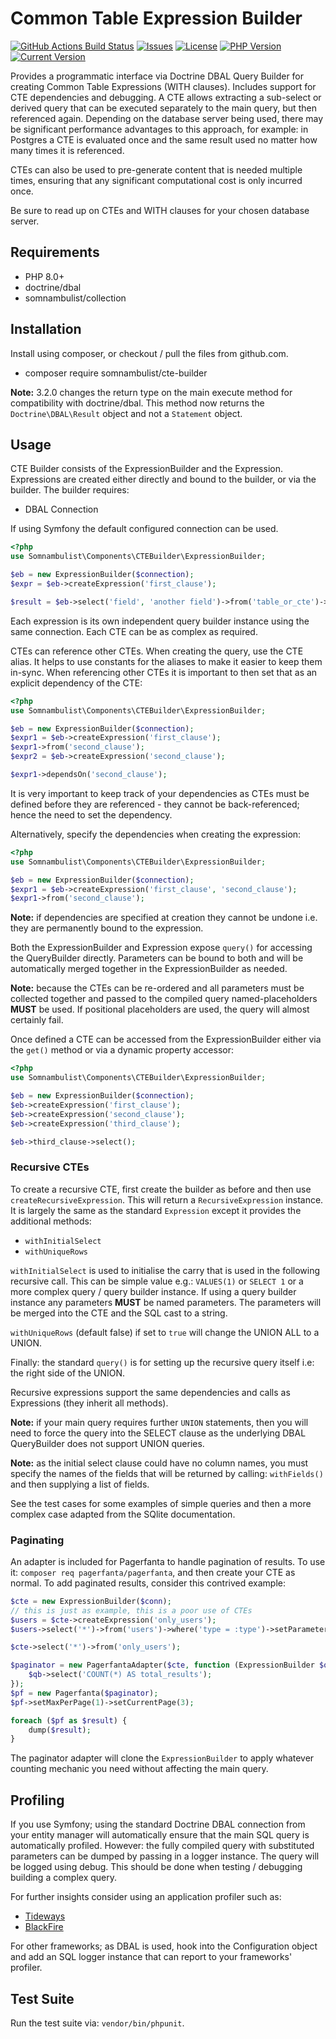 # Common Table Expression Builder

[![GitHub Actions Build Status](https://img.shields.io/github/workflow/status/somnambulist-tech/cte-builder/tests?logo=github)](https://github.com/somnambulist-tech/cte-builder/actions?query=workflow%3Atests)
[![Issues](https://img.shields.io/github/issues/somnambulist-tech/cte-builder?logo=github)](https://github.com/somnambulist-tech/cte-builder/issues)
[![License](https://img.shields.io/github/license/somnambulist-tech/cte-builder?logo=github)](https://github.com/somnambulist-tech/cte-builder/blob/master/LICENSE)
[![PHP Version](https://img.shields.io/packagist/php-v/somnambulist/cte-builder?logo=php&logoColor=white)](https://packagist.org/packages/somnambulist/cte-builder)
[![Current Version](https://img.shields.io/packagist/v/somnambulist/cte-builder?logo=packagist&logoColor=white)](https://packagist.org/packages/somnambulist/cte-builder)

Provides a programmatic interface via Doctrine DBAL Query Builder for creating Common
Table Expressions (WITH clauses). Includes support for CTE dependencies and debugging.
A CTE allows extracting a sub-select or derived query that can be executed separately
to the main query, but then referenced again. Depending on the database server being
used, there may be significant performance advantages to this approach, for example:
in Postgres a CTE is evaluated once and the same result used no matter how many times
it is referenced.

CTEs can also be used to pre-generate content that is needed multiple times, ensuring
that any significant computational cost is only incurred once.

Be sure to read up on CTEs and WITH clauses for your chosen database server.

## Requirements

 * PHP 8.0+
 * doctrine/dbal
 * somnambulist/collection

## Installation

Install using composer, or checkout / pull the files from github.com.

 * composer require somnambulist/cte-builder

__Note:__ 3.2.0 changes the return type on the main execute method for compatibility with doctrine/dbal.
This method now returns the `Doctrine\DBAL\Result` object and not a `Statement` object.

## Usage

CTE Builder consists of the ExpressionBuilder and the Expression. Expressions are created
either directly and bound to the builder, or via the builder. The builder requires:

 * DBAL Connection

If using Symfony the default configured connection can be used.

```php
<?php
use Somnambulist\Components\CTEBuilder\ExpressionBuilder;

$eb = new ExpressionBuilder($connection);
$expr = $eb->createExpression('first_clause');

$result = $eb->select('field', 'another field')->from('table_or_cte')->execute();
```

Each expression is its own independent query builder instance using the same connection.
Each CTE can be as complex as required.

CTEs can reference other CTEs. When creating the query, use the CTE alias. It helps to use
constants for the aliases to make it easier to keep them in-sync. When referencing other
CTEs it is important to then set that as an explicit dependency of the CTE:

```php
<?php
use Somnambulist\Components\CTEBuilder\ExpressionBuilder;

$eb = new ExpressionBuilder($connection);
$expr1 = $eb->createExpression('first_clause');
$expr1->from('second_clause');
$expr2 = $eb->createExpression('second_clause');

$expr1->dependsOn('second_clause');
```

It is very important to keep track of your dependencies as CTEs must be defined before
they are referenced - they cannot be back-referenced; hence the need to set the dependency.

Alternatively, specify the dependencies when creating the expression:

```php
<?php
use Somnambulist\Components\CTEBuilder\ExpressionBuilder;

$eb = new ExpressionBuilder($connection);
$expr1 = $eb->createExpression('first_clause', 'second_clause');
$expr1->from('second_clause');
```

__Note:__ if dependencies are specified at creation they cannot be undone i.e. they are
permanently bound to the expression.

Both the ExpressionBuilder and Expression expose `query()` for accessing the QueryBuilder
directly. Parameters can be bound to both and will be automatically merged together in the
ExpressionBuilder as needed.

__Note:__ because the CTEs can be re-ordered and all parameters must be collected together
and passed to the compiled query named-placeholders __MUST__ be used. If positional
placeholders are used, the query will almost certainly fail.

Once defined a CTE can be accessed from the ExpressionBuilder either via the `get()` method
or via a dynamic property accessor:

```php
<?php
use Somnambulist\Components\CTEBuilder\ExpressionBuilder;

$eb = new ExpressionBuilder($connection);
$eb->createExpression('first_clause');
$eb->createExpression('second_clause');
$eb->createExpression('third_clause');

$eb->third_clause->select();
```

### Recursive CTEs

To create a recursive CTE, first create the builder as before and then use `createRecursiveExpression`.
This will return a `RecursiveExpression` instance. It is largely the same as the standard `Expression`
except it provides the additional methods:

 * `withInitialSelect`
 * `withUniqueRows`

`withInitialSelect` is used to initialise the carry that is used in the following recursive call. This
can be simple value e.g.: `VALUES(1)` or `SELECT 1` or a more complex query / query builder instance.
If using a query builder instance any parameters __MUST__ be named parameters. The parameters will be
merged into the CTE and the SQL cast to a string.

`withUniqueRows` (default false) if set to `true` will change the UNION ALL to a UNION.

Finally: the standard `query()` is for setting up the recursive query itself i.e: the right side of
the UNION.

Recursive expressions support the same dependencies and calls as Expressions (they inherit all methods).

__Note:__ if your main query requires further `UNION` statements, then you will need to force the
query into the SELECT clause as the underlying DBAL QueryBuilder does not support UNION queries.

__Note:__ as the initial select clause could have no column names, you must specify the names of the
fields that will be returned by calling: `withFields()` and then supplying a list of fields.

See the test cases for some examples of simple queries and then a more complex case adapted from the
SQlite documentation.

### Paginating

An adapter is included for Pagerfanta to handle pagination of results. To use it:
`composer req pagerfanta/pagerfanta`, and then create your CTE as normal. To add paginated results,
consider this contrived example:

```php
$cte = new ExpressionBuilder($conn);
// this is just as example, this is a poor use of CTEs
$users = $cte->createExpression('only_users');
$users->select('*')->from('users')->where('type = :type')->setParameter('type', 'user');

$cte->select('*')->from('only_users');

$paginator = new PagerfantaAdapter($cte, function (ExpressionBuilder $qb) {
    $qb->select('COUNT(*) AS total_results');
});
$pf = new Pagerfanta($paginator);
$pf->setMaxPerPage(1)->setCurrentPage(3);

foreach ($pf as $result) {
    dump($result);
}
```

The paginator adapter will clone the `ExpressionBuilder` to apply whatever counting mechanic you need
without affecting the main query.

## Profiling

If you use Symfony; using the standard Doctrine DBAL connection from your entity manager will
automatically ensure that the main SQL query is automatically profiled. However: the fully
compiled query with substituted parameters can be dumped by passing in a logger instance. The
query will be logged using debug. This should be done when testing / debugging building a
complex query.

For further insights consider using an application profiler such as:

 * [Tideways](https://tideways.io)
 * [BlackFire](https://blackfire.io)

For other frameworks; as DBAL is used, hook into the Configuration object and add an SQL
logger instance that can report to your frameworks' profiler.

## Test Suite

Run the test suite via: `vendor/bin/phpunit`.

